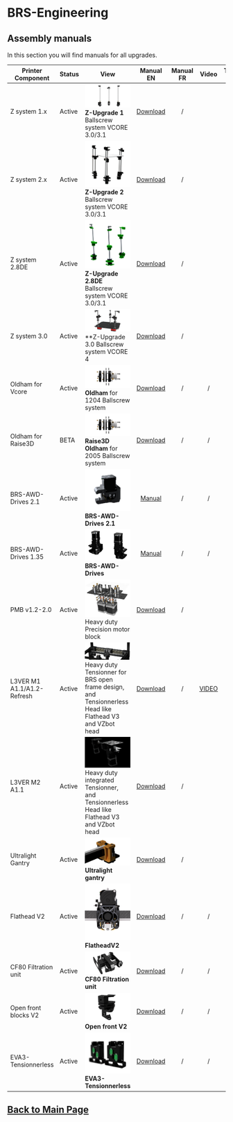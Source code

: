 
# BRS-Engineering  
## Assembly manuals

In this section you will find manuals for all upgrades. 

Printer Component|Status|View|Manual EN|Manual FR|Video|Troubleshooting guide EN
-----------------|------|-----------------------------------| :----: |  :---------------: | :---------------: | :---------------:
Z system 1.x|Active|![alt text](/image/Complete.PNG)<br> **Z-Upgrade 1** Ballscrew system VCORE 3.0/3.1|[Download](/manuals/manualEN.pdf)|/||[Download](/manuals/TroubleshootingZ.pdf)  
Z system 2.x|Active|![alt text](/image/ZU201.png)<br> **Z-Upgrade 2** Ballscrew system VCORE 3.0/3.1|[Download](/manuals/Z-upgrade-28DE-manual.pdf)|/||[Download](/manuals/TroubleshootingZ.pdf)
Z system 2.8DE|Active|![alt text](/image/Z-Upgrade-28DE.png)<br> **Z-Upgrade 2.8DE** Ballscrew system VCORE 3.0/3.1|[Download](/manuals/Z-upgrade-28DE-manual.pdf)|/||[Download](/manuals/TroubleshootingZ.pdf)
Z system 3.0|Active|![alt text](/image/Z_upgrade_32c-h.png.png)<br> **Z-Upgrade 3.0 Ballscrew system VCORE 4|[Download](/manuals/Z-Upgrade-3.0-Manual-1.0.pdf)|/||/
Oldham for Vcore|Active|![alt text](/image/Oldham1.png)<br> **Oldham** for 1204 Ballscrew system|[Download](/manuals/Oldham-Manual.pdf)|/|/|
Oldham for Raise3D|BETA|![alt text](/image/Oldham1.png)<br> **Raise3D Oldham** for 2005 Ballscrew system|[Download](/manuals/Raise-Oldham-Manual.pdf)|/|/|
BRS-AWD-Drives 2.1 |Active|![alt text](/image/BRS-AWD-VC4.png)<br> **BRS-AWD-Drives 2.1**|[Manual](manuals/BRS_AWD_Drive_2.0_VC4.pdf)|/|/
BRS-AWD-Drives 1.35|Active|![alt text](/image/and.PNG)<br> **BRS-AWD-Drives**|[Manual](manuals/BRS-AWD-Drive-V135a.pdf)|/|/
PMB v1.2-2.0|Active|![alt text](/image/motorblock.png)<br> Heavy duty Precision motor block|[Download](/manuals/Manual-PMB.pdf)|/||[Download](/manuals/Troubleshooting-M1-M2.pdf) 
L3VER M1 A1.1/A1.2-Refresh|Active|![alt text](/image/tensionner7.png)<br> Heavy duty Tensionner for BRS open frame design, and Tensionnerless Head like Flathead V3 and VZbot head|[Download](/manuals/Lever-m1-manual.pdf)|/| [VIDEO](https://drive.google.com/file/d/1_cTKRS3Ra1BuopSvnplw1cQjTDOn0Drg/view?usp=sharing) | [Download](/manuals/Troubleshooting-M1-M2.pdf) 
L3VER M2 A1.1|Active|![alt text](/image/tensionner5.png)<br> Heavy duty integrated Tensionner, and Tensionnerless Head like Flathead V3 and VZbot head|[Download](/manuals/Lever-m2-manual.pdf)|/||[Download](/manuals/Troubleshooting-M1-M2.pdf)
Ultralight Gantry|Active|![alt text](/image/gantry5.png)<br> **Ultralight gantry** |[Download](/manuals/Ultralight-Gantry-Manual.pdf)|/|| 
Flathead V2|Active|![alt text](/image/mosquito1.PNG)<br> **FlatheadV2**|[Download](/manuals/manualEN.pdf)|/|/
CF80 Filtration unit|Active|![alt text](/image/filtre.png)<br> **CF80 Filtration unit**|[Download](/manuals/CF80-Manual.pdf)|/|/
Open front blocks V2|Active|![alt text](/image/open.png)<br> **Open front V2**|[Download](/manuals/open-Manual.pdf)|/|/
EVA3-Tensionnerless|Active|![alt text](/image/EVATLESS.png)<br> **EVA3-Tensionnerless**|[Download](/manuals/EVA3-Tensionnerless-Instructions.pdf)|/|/


## [Back to Main Page](/README.md)


